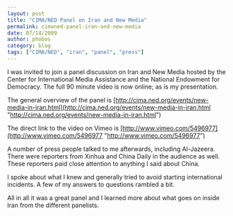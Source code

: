 ```yaml
---
layout: post
title: "CIMA/NED Panel on Iran and New Media"
permalink: cimaned-panel-iran-and-new-media
date: 07/14/2009
author: phobos
category: blog
tags: ["CIMA/NED", "iran", "panel", "press"]
---
```


I was invited to join a panel discussion on Iran and New Media hosted by the Center for International Media Assistance and the National Endowment for Democracy. The full 90 minute video is now online; as is my presentation.

The general overview of the panel is [http://cima.ned.org/events/new-media-in-iran.html](http://cima.ned.org/events/new-media-in-iran.html "http://cima.ned.org/events/new-media-in-iran.html")

The direct link to the video on Vimeo is [http://www.vimeo.com/5496977](http://www.vimeo.com/5496977 "http://www.vimeo.com/5496977")

A number of press people talked to me afterwards, including Al-Jazeera. There were reporters from Xinhua and China Daily in the audience as well. These reporters paid close attention to anything I said about China.

I spoke about what I knew and generally tried to avoid starting international incidents. A few of my answers to questions rambled a bit.

All in all it was a great panel and I learned more about what goes on inside Iran from the different panelists.

